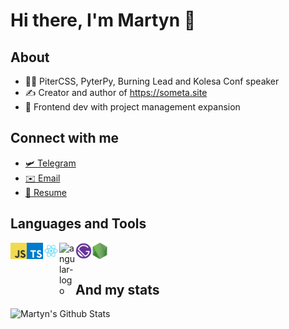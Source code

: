 # Hi there, I'm Martyn 👋

## About

- 👩‍🎤 PiterCSS, PyterPy, Burning Lead and Kolesa Conf speaker
- ✍️ Creator and author of https://someta.site
- 💪 Frontend dev with project management expansion


## Connect with me

- [🛩 Telegram][telegram]
- [✉️ Email][email]
- [📄 Resume][resume]

## Languages and Tools

<img align="left" alt="JavaScript" width="26px" src="https://raw.githubusercontent.com/github/explore/80688e429a7d4ef2fca1e82350fe8e3517d3494d/topics/javascript/javascript.png" />
<img align="left" alt="JavaScript" width="26px" src="https://raw.githubusercontent.com/github/explore/80688e429a7d4ef2fca1e82350fe8e3517d3494d/topics/typescript/typescript.png" />
<img align="left" alt="React" width="26px" src="https://raw.githubusercontent.com/github/explore/80688e429a7d4ef2fca1e82350fe8e3517d3494d/topics/react/react.png" />
<img align="left" src="https://raw.githubusercontent.com/angular/angular/master/aio/src/assets/images/logos/angular/angular.png" alt="angular-logo" width="26px" />
<img align="left" alt="Gatsby" width="26px" src="https://raw.githubusercontent.com/github/explore/e94815998e4e0713912fed477a1f346ec04c3da2/topics/gatsby/gatsby.png" />
<img align="left" alt="Node.js" width="26px" src="https://raw.githubusercontent.com/github/explore/80688e429a7d4ef2fca1e82350fe8e3517d3494d/topics/nodejs/nodejs.png" />

</br>
</br>

## And my stats

![Martyn's Github Stats](https://github-readme-stats.vercel.app/api?username=m0rtyn&show_icons=true&title_color=fff&icon_color=77ffff&text_color=9f9f9f&bg_color=151515)

[website]: https://someta.site
[twitter]: https://twitter.com/somartyn
[youtube]: https://www.youtube.com/channel/UCPE-DYC7ifz-BK47nm6VKHA
[linkedin]: https://linkedin.com/in/m0rtyn
[telegram]: https://t.me/m0rtyn
[resume]: https://www.notion.so/martyns0n/e-b4cf8e86c55143aa887051f12abe1391
[email]: mailto:zogacc@gmail.com

